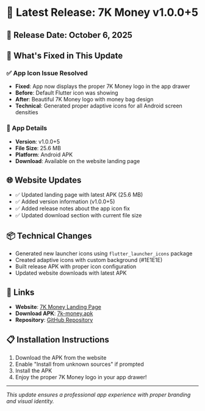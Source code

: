 # 🎉 Latest Release: 7K Money v1.0.0+5

## 📅 Release Date: October 6, 2025

## 🔧 What's Fixed in This Update

### ✅ App Icon Issue Resolved
- **Fixed**: App now displays the proper 7K Money logo in the app drawer
- **Before**: Default Flutter icon was showing
- **After**: Beautiful 7K Money logo with money bag design
- **Technical**: Generated proper adaptive icons for all Android screen densities

### 📱 App Details
- **Version**: v1.0.0+5
- **File Size**: 25.6 MB
- **Platform**: Android APK
- **Download**: Available on the website landing page

## 🌐 Website Updates
- ✅ Updated landing page with latest APK (25.6 MB)
- ✅ Added version information (v1.0.0+5)
- ✅ Added release notes about the app icon fix
- ✅ Updated download section with current file size

## 📦 Technical Changes
- Generated new launcher icons using `flutter_launcher_icons` package
- Created adaptive icons with custom background (#1E1E1E)
- Built release APK with proper icon configuration
- Updated website downloads with latest APK

## 🔗 Links
- **Website**: [7K Money Landing Page](web/landing.html)
- **Download APK**: [7k-money.apk](web/downloads/7k-money.apk)
- **Repository**: [GitHub Repository](https://github.com/kunu2009/stylized-finance-app)

## 📋 Installation Instructions
1. Download the APK from the website
2. Enable "Install from unknown sources" if prompted
3. Install the APK
4. Enjoy the proper 7K Money logo in your app drawer!

---
*This update ensures a professional app experience with proper branding and visual identity.*